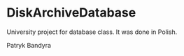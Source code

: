 # DiskArchiveDatabase

University project for database class. 
It was done in Polish.

Patryk Bandyra

